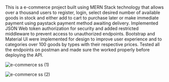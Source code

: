 This is a e-commerce project built using MERN Stack technology that allows over a thousand users to register, login, select desired number of available goods in stock and either add to cart to purchase later or make immediate payment using paystack payment method awaiting delivery.
Implemented JSON Web token authorization for security and added restricted middleware to prevent access to unauthorized endpoints.
Bootstrap and Material UI were implemented for design to improve user experience and to categories over 100 goods by types with their respective prices.
Tested all the endpoints on postman and made sure the worked properly before deploying the API.





![e-commerce ss (1)](https://github.com/bintus-ux/caleb-proshop-app/assets/122406759/955f4166-07ec-49c6-83ba-f006bd2ded26)



![e-commerce ss (2)](https://github.com/bintus-ux/caleb-proshop-app/assets/122406759/035336e9-4600-457e-9aa7-a7e1ac77ed57)
